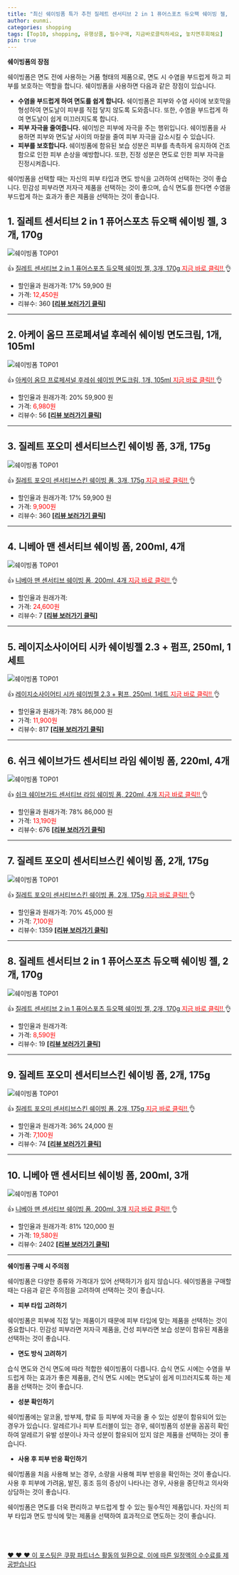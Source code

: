 ```yaml
---
title: "최신 쉐이빙폼 특가 추천 질레트 센서티브 2 in 1 퓨어스포츠 듀오팩 쉐이빙 젤, 3개, 170g 비교 장점"
author: eunmi.
categories: shopping
tags: [Top10, shopping, 유행상품, 필수구매, 지금바로클릭하세요, 놓치면후회해요]
pin: true
---
```

**쉐이빙폼의 장점**

쉐이빙폼은 면도 전에 사용하는 거품 형태의 제품으로, 면도 시 수염을 부드럽게 하고 피부를 보호하는 역할을 합니다. 쉐이빙폼을 사용하면 다음과 같은 장점이 있습니다.

* **수염을 부드럽게 하여 면도를 쉽게 합니다.** 쉐이빙폼은 피부와 수염 사이에 보호막을 형성하여 면도날이 피부를 직접 닿지 않도록 도와줍니다. 또한, 수염을 부드럽게 하여 면도날이 쉽게 미끄러지도록 합니다.
* **피부 자극을 줄여줍니다.** 쉐이빙은 피부에 자극을 주는 행위입니다. 쉐이빙폼을 사용하면 피부와 면도날 사이의 마찰을 줄여 피부 자극을 감소시킬 수 있습니다.
* **피부를 보호합니다.** 쉐이빙폼에 함유된 보습 성분은 피부를 촉촉하게 유지하여 건조함으로 인한 피부 손상을 예방합니다. 또한, 진정 성분은 면도로 인한 피부 자극을 진정시켜줍니다.

쉐이빙폼을 선택할 때는 자신의 피부 타입과 면도 방식을 고려하여 선택하는 것이 좋습니다. 민감성 피부라면 저자극 제품을 선택하는 것이 좋으며, 습식 면도를 한다면 수염을 부드럽게 하는 효과가 좋은 제품을 선택하는 것이 좋습니다.

   

## 1. 질레트 센서티브 2 in 1 퓨어스포츠 듀오팩 쉐이빙 젤, 3개, 170g

![쉐이빙폼 TOP01](https://thumbnail10.coupangcdn.com/thumbnails/remote/230x230ex/image/retail/images/1140486566415129-2dbeed22-5bfe-4e6d-81f6-4992ae2208bb.jpg)


👍 [질레트 센서티브 2 in 1 퓨어스포츠 듀오팩 쉐이빙 젤, 3개, 170g <font color=red> 지금 바로 클릭!! </font> ](https://link.coupang.com/re/AFFSDP?lptag=AF3617701&subid=GithubCoopas&pageKey=7520467757&traceid=V0-153&itemId=344750640&vendorItemId=85002185917) 👌 


- 할인율과 원래가격: 17%  59,900   원
- 가격: <span style='color:red'>12,450원</span>
- 리뷰수: 360  [**[리뷰 보러가기 클릭]**](https://link.coupang.com/re/AFFSDP?lptag=AF3617701&subid=GithubCoopas&pageKey=7520467757&traceid=V0-153&itemId=344750640&vendorItemId=85002185917)

---


   

## 2. 아케이 옴므 프로페셔널 후레쉬 쉐이빙 면도크림, 1개, 105ml

![쉐이빙폼 TOP01](https://thumbnail9.coupangcdn.com/thumbnails/remote/230x230ex/image/retail/images/6836700902282419-5d267c1b-d2aa-4652-a3db-5a62868096ee.jpg)


👍 [아케이 옴므 프로페셔널 후레쉬 쉐이빙 면도크림, 1개, 105ml <font color=red> 지금 바로 클릭!! </font> ](https://link.coupang.com/re/AFFSDP?lptag=AF3617701&subid=GithubCoopas&pageKey=6755941294&traceid=V0-153&itemId=17108372314&vendorItemId=84282093229) 👌 


- 할인율과 원래가격: 20%  59,900   원
- 가격: <span style='color:red'>6,980원</span>
- 리뷰수: 56  [**[리뷰 보러가기 클릭]**](https://link.coupang.com/re/AFFSDP?lptag=AF3617701&subid=GithubCoopas&pageKey=6755941294&traceid=V0-153&itemId=17108372314&vendorItemId=84282093229)

---


   

## 3. 질레트 포오미 센서티브스킨 쉐이빙 폼, 3개, 175g

![쉐이빙폼 TOP01](https://thumbnail8.coupangcdn.com/thumbnails/remote/230x230ex/image/retail/images/1847906529658063-0184c56f-17dc-495c-9025-8d8a2effc9bd.jpg)


👍 [질레트 포오미 센서티브스킨 쉐이빙 폼, 3개, 175g <font color=red> 지금 바로 클릭!! </font> ](https://link.coupang.com/re/AFFSDP?lptag=AF3617701&subid=GithubCoopas&pageKey=6834028802&traceid=V0-153&itemId=512543270&vendorItemId=3008652546) 👌 


- 할인율과 원래가격: 17%  59,900   원
- 가격: <span style='color:red'>9,900원</span>
- 리뷰수: 360  [**[리뷰 보러가기 클릭]**](https://link.coupang.com/re/AFFSDP?lptag=AF3617701&subid=GithubCoopas&pageKey=6834028802&traceid=V0-153&itemId=512543270&vendorItemId=3008652546)

---


   

## 4. 니베아 맨 센서티브 쉐이빙 폼, 200ml, 4개

![쉐이빙폼 TOP01](https://thumbnail9.coupangcdn.com/thumbnails/remote/230x230ex/image/vendor_inventory/3e0c/dbb93700839c6e74a6e073382254acc2d43377d24d292f546fe108008857.jpg)


👍 [니베아 맨 센서티브 쉐이빙 폼, 200ml, 4개 <font color=red> 지금 바로 클릭!! </font> ](https://link.coupang.com/re/AFFSDP?lptag=AF3617701&subid=GithubCoopas&pageKey=1295376901&traceid=V0-153&itemId=2307625957&vendorItemId=85673648061) 👌 


- 할인율과 원래가격: 
- 가격: <span style='color:red'>24,600원</span>
- 리뷰수: 7  [**[리뷰 보러가기 클릭]**](https://link.coupang.com/re/AFFSDP?lptag=AF3617701&subid=GithubCoopas&pageKey=1295376901&traceid=V0-153&itemId=2307625957&vendorItemId=85673648061)

---


   

## 5. 레이지소사이어티 시카 쉐이빙젤 2.3 + 펌프, 250ml, 1세트

![쉐이빙폼 TOP01](https://thumbnail7.coupangcdn.com/thumbnails/remote/230x230ex/image/retail/images/9256276963671130-1cb2a3b1-9f96-4cf0-8643-709d0da8a773.jpg)


👍 [레이지소사이어티 시카 쉐이빙젤 2.3 + 펌프, 250ml, 1세트 <font color=red> 지금 바로 클릭!! </font> ](https://link.coupang.com/re/AFFSDP?lptag=AF3617701&subid=GithubCoopas&pageKey=6094880396&traceid=V0-153&itemId=11385140230&vendorItemId=84475131227) 👌 


- 할인율과 원래가격: 78%  86,000   원
- 가격: <span style='color:red'>11,900원</span>
- 리뷰수: 817  [**[리뷰 보러가기 클릭]**](https://link.coupang.com/re/AFFSDP?lptag=AF3617701&subid=GithubCoopas&pageKey=6094880396&traceid=V0-153&itemId=11385140230&vendorItemId=84475131227)

---


   

## 6. 쉬크 쉐이브가드 센서티브 라임 쉐이빙 폼, 220ml, 4개

![쉐이빙폼 TOP01](https://thumbnail7.coupangcdn.com/thumbnails/remote/230x230ex/image/vendor_inventory/7691/e327f202bfe66ee67b99073281b6c903e0a077d4e6ee3ba8f4fb26c388db.jpg)


👍 [쉬크 쉐이브가드 센서티브 라임 쉐이빙 폼, 220ml, 4개 <font color=red> 지금 바로 클릭!! </font> ](https://link.coupang.com/re/AFFSDP?lptag=AF3617701&subid=GithubCoopas&pageKey=18805832&traceid=V0-153&itemId=13265297789&vendorItemId=80522953707) 👌 


- 할인율과 원래가격: 78%  86,000   원
- 가격: <span style='color:red'>13,190원</span>
- 리뷰수: 676  [**[리뷰 보러가기 클릭]**](https://link.coupang.com/re/AFFSDP?lptag=AF3617701&subid=GithubCoopas&pageKey=18805832&traceid=V0-153&itemId=13265297789&vendorItemId=80522953707)

---


   

## 7. 질레트 포오미 센서티브스킨 쉐이빙 폼, 2개, 175g

![쉐이빙폼 TOP01](https://thumbnail6.coupangcdn.com/thumbnails/remote/230x230ex/image/product/image/vendoritem/2019/01/22/4317496544/5577114e-8296-4421-ac01-7730fa0ca4cb.jpg)


👍 [질레트 포오미 센서티브스킨 쉐이빙 폼, 2개, 175g <font color=red> 지금 바로 클릭!! </font> ](https://link.coupang.com/re/AFFSDP?lptag=AF3617701&subid=GithubCoopas&pageKey=6834028802&traceid=V0-153&itemId=512542883&vendorItemId=4317496544) 👌 


- 할인율과 원래가격: 70%  45,000   원
- 가격: <span style='color:red'>7,100원</span>
- 리뷰수: 1359  [**[리뷰 보러가기 클릭]**](https://link.coupang.com/re/AFFSDP?lptag=AF3617701&subid=GithubCoopas&pageKey=6834028802&traceid=V0-153&itemId=512542883&vendorItemId=4317496544)

---


   

## 8. 질레트 센서티브 2 in 1 퓨어스포츠 듀오팩 쉐이빙 젤, 2개, 170g

![쉐이빙폼 TOP01](https://thumbnail10.coupangcdn.com/thumbnails/remote/230x230ex/image/retail/images/2531407265188090-82985908-8e58-474c-be66-b98dc8da94d6.jpg)


👍 [질레트 센서티브 2 in 1 퓨어스포츠 듀오팩 쉐이빙 젤, 2개, 170g <font color=red> 지금 바로 클릭!! </font> ](https://link.coupang.com/re/AFFSDP?lptag=AF3617701&subid=GithubCoopas&pageKey=7520467757&traceid=V0-153&itemId=50212944&vendorItemId=83823897583) 👌 


- 할인율과 원래가격: 
- 가격: <span style='color:red'>8,590원</span>
- 리뷰수: 19  [**[리뷰 보러가기 클릭]**](https://link.coupang.com/re/AFFSDP?lptag=AF3617701&subid=GithubCoopas&pageKey=7520467757&traceid=V0-153&itemId=50212944&vendorItemId=83823897583)

---


   

## 9. 질레트 포오미 센서티브스킨 쉐이빙 폼, 2개, 175g

![쉐이빙폼 TOP01](https://thumbnail6.coupangcdn.com/thumbnails/remote/230x230ex/image/product/image/vendoritem/2019/01/22/4317496544/5577114e-8296-4421-ac01-7730fa0ca4cb.jpg)


👍 [질레트 포오미 센서티브스킨 쉐이빙 폼, 2개, 175g <font color=red> 지금 바로 클릭!! </font> ](https://link.coupang.com/re/AFFSDP?lptag=AF3617701&subid=GithubCoopas&pageKey=6834028802&traceid=V0-153&itemId=512542883&vendorItemId=4317496544) 👌 


- 할인율과 원래가격: 36%  24,000   원
- 가격: <span style='color:red'>7,100원</span>
- 리뷰수: 74  [**[리뷰 보러가기 클릭]**](https://link.coupang.com/re/AFFSDP?lptag=AF3617701&subid=GithubCoopas&pageKey=6834028802&traceid=V0-153&itemId=512542883&vendorItemId=4317496544)

---


   

## 10. 니베아 맨 센서티브 쉐이빙 폼, 200ml, 3개

![쉐이빙폼 TOP01](https://thumbnail8.coupangcdn.com/thumbnails/remote/230x230ex/image/vendor_inventory/b21f/7ea7c3735570a947654c4611534dc896eadb0081829e08fc8c60f8be10b2.JPG)


👍 [니베아 맨 센서티브 쉐이빙 폼, 200ml, 3개 <font color=red> 지금 바로 클릭!! </font> ](https://link.coupang.com/re/AFFSDP?lptag=AF3617701&subid=GithubCoopas&pageKey=1295376901&traceid=V0-153&itemId=18173453712&vendorItemId=83330686415) 👌 


- 할인율과 원래가격: 81%  120,000   원
- 가격: <span style='color:red'>19,580원</span>
- 리뷰수: 2402  [**[리뷰 보러가기 클릭]**](https://link.coupang.com/re/AFFSDP?lptag=AF3617701&subid=GithubCoopas&pageKey=1295376901&traceid=V0-153&itemId=18173453712&vendorItemId=83330686415)

---
**쉐이빙폼 구매 시 주의점**

쉐이빙폼은 다양한 종류와 가격대가 있어 선택하기가 쉽지 않습니다. 쉐이빙폼을 구매할 때는 다음과 같은 주의점을 고려하여 선택하는 것이 좋습니다.

* **피부 타입 고려하기**

쉐이빙폼은 피부에 직접 닿는 제품이기 때문에 피부 타입에 맞는 제품을 선택하는 것이 중요합니다. 민감성 피부라면 저자극 제품을, 건성 피부라면 보습 성분이 함유된 제품을 선택하는 것이 좋습니다.

* **면도 방식 고려하기**

습식 면도와 건식 면도에 따라 적합한 쉐이빙폼이 다릅니다. 습식 면도 시에는 수염을 부드럽게 하는 효과가 좋은 제품을, 건식 면도 시에는 면도날이 쉽게 미끄러지도록 하는 제품을 선택하는 것이 좋습니다.

* **성분 확인하기**

쉐이빙폼에는 알코올, 방부제, 향료 등 피부에 자극을 줄 수 있는 성분이 함유되어 있는 경우가 있습니다. 알레르기나 피부 트러블이 있는 경우, 쉐이빙폼의 성분을 꼼꼼히 확인하여 알레르기 유발 성분이나 자극 성분이 함유되어 있지 않은 제품을 선택하는 것이 좋습니다.

* **사용 후 피부 반응 확인하기**

쉐이빙폼을 처음 사용해 보는 경우, 소량을 사용해 피부 반응을 확인하는 것이 좋습니다. 사용 후 피부에 가려움, 발진, 홍조 등의 증상이 나타나는 경우, 사용을 중단하고 의사와 상담하는 것이 좋습니다.

쉐이빙폼은 면도를 더욱 편리하고 부드럽게 할 수 있는 필수적인 제품입니다. 자신의 피부 타입과 면도 방식에 맞는 제품을 선택하여 효과적으로 면도하는 것이 좋습니다.<br><br><br><br><br> [ ❤ ❤ ❤ 이 포스팅은 쿠팡 파트너스 활동의 일환으로, 이에 따른 일정액의 수수료를 제공받습니다](https://link.coupang.com/a/bcEFyh)